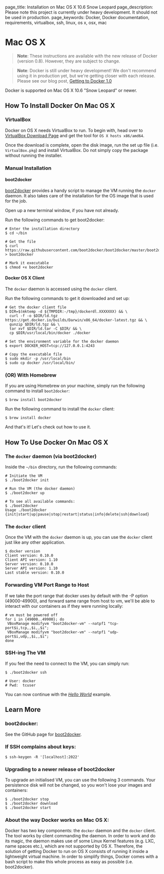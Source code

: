page_title: Installation on Mac OS X 10.6 Snow Leopard
page_description: Please note this project is currently under heavy development. It should not be used in production.
page_keywords: Docker, Docker documentation, requirements, virtualbox, ssh, linux, os x, osx, mac

# Mac OS X

> **Note**:
> These instructions are available with the new release of Docker (version
> 0.8). However, they are subject to change.

> **Note**:
> Docker is still under heavy development! We don't recommend using it in
> production yet, but we're getting closer with each release. Please see
> our blog post, [Getting to Docker 1.0](
> http://blog.docker.io/2013/08/getting-to-docker-1-0/)

Docker is supported on Mac OS X 10.6 "Snow Leopard" or newer.

## How To Install Docker On Mac OS X

### VirtualBox

Docker on OS X needs VirtualBox to run. To begin with, head over to
[VirtualBox Download Page](https://www.virtualbox.org/wiki/Downloads)
and get the tool for `OS X hosts x86/amd64`.

Once the download is complete, open the disk image, run the set up file
(i.e. `VirtualBox.pkg`) and install VirtualBox. Do
not simply copy the package without running the installer.

### Manual Installation
#### boot2docker

[boot2docker](https://github.com/boot2docker/boot2docker) provides a
handy script to manage the VM running the `docker`
daemon. It also takes care of the installation for the OS
image that is used for the job.

Open up a new terminal window, if you have not already.

Run the following commands to get boot2docker:

    # Enter the installation directory
    $ cd ~/bin

    # Get the file
    $ curl https://raw.githubusercontent.com/boot2docker/boot2docker/master/boot2docker > boot2docker

    # Mark it executable
    $ chmod +x boot2docker

#### Docker OS X Client

The `docker` daemon is accessed using the `docker` client.

Run the following commands to get it downloaded and set up:

    # Get the docker client file
    $ DIR=$(mktemp -d ${TMPDIR:-/tmp}/dockerdl.XXXXXXX) && \
      curl -f -o $DIR/ld.tgz https://get.docker.io/builds/Darwin/x86_64/docker-latest.tgz && \
      gunzip $DIR/ld.tgz && \
      tar xvf $DIR/ld.tar -C $DIR/ && \
      cp $DIR/usr/local/bin/docker ./docker

    # Set the environment variable for the docker daemon
    $ export DOCKER_HOST=tcp://127.0.0.1:4243

    # Copy the executable file
    $ sudo mkdir -p /usr/local/bin
    $ sudo cp docker /usr/local/bin/

### (OR) With Homebrew

If you are using Homebrew on your machine, simply run the following
command to install `boot2docker`:

    $ brew install boot2docker

Run the following command to install the `docker`
client:

    $ brew install docker

And that's it! Let's check out how to use it.

## How To Use Docker On Mac OS X

### The `docker` daemon (via boot2docker)

Inside the `~/bin` directory, run the following
commands:

    # Initiate the VM
    $ ./boot2docker init

    # Run the VM (the docker daemon)
    $ ./boot2docker up

    # To see all available commands:
    $ ./boot2docker
    Usage ./boot2docker {init|start|up|pause|stop|restart|status|info|delete|ssh|download}

### The `docker` client

Once the VM with the `docker` daemon is up, you can
use the `docker` client just like any other
application.

    $ docker version
    Client version: 0.10.0
    Client API version: 1.10
    Server version: 0.10.0
    Server API version: 1.10
    Last stable version: 0.10.0


### Forwarding VM Port Range to Host

If we take the port range that docker uses by default with the -P option
(49000-49900), and forward same range from host to vm, we'll be able to
interact with our containers as if they were running locally:

    # vm must be powered off
    for i in {49000..49900}; do
     VBoxManage modifyvm "boot2docker-vm" --natpf1 "tcp-port$i,tcp,,$i,,$i";
     VBoxManage modifyvm "boot2docker-vm" --natpf1 "udp-port$i,udp,,$i,,$i";
    done

### SSH-ing The VM

If you feel the need to connect to the VM, you can simply run:

    $ ./boot2docker ssh

    # User: docker
    # Pwd:  tcuser

You can now continue with the [*Hello
World*](/examples/hello_world/#hello-world) example.

## Learn More

### boot2docker:

See the GitHub page for
[boot2docker](https://github.com/boot2docker/boot2docker).

### If SSH complains about keys:

    $ ssh-keygen -R '[localhost]:2022'

### Upgrading to a newer release of boot2docker

To upgrade an initialised VM, you can use the following 3 commands. Your
persistence disk will not be changed, so you won't lose your images and
containers:

    $ ./boot2docker stop
    $ ./boot2docker download
    $ ./boot2docker start

### About the way Docker works on Mac OS X:

Docker has two key components: the `docker` daemon and the `docker` client.
The tool works by client commanding the daemon. In order to work and do its
magic, the daemon makes use of some Linux Kernel features (e.g. LXC, name
spaces etc.), which are not supported by OS X. Therefore, the solution of
getting Docker to run on OS X consists of running it inside a lightweight
virtual machine. In order to simplify things, Docker comes with a bash
script to make this whole process as easy as possible (i.e.
boot2docker).

